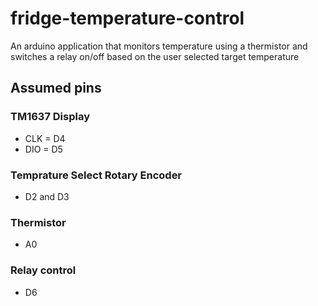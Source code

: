 # fridge-temperature-control
An arduino application that monitors temperature using a thermistor and switches a relay on/off based on the user selected target temperature

## Assumed pins
### TM1637 Display
* CLK = D4
* DIO = D5
  
### Temprature Select Rotary Encoder
* D2 and D3
  
### Thermistor
* A0
  
### Relay control
* D6
